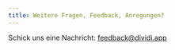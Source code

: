 ```yaml
---
title: Weitere Fragen, Feedback, Anregungen?
---
```


Schick uns eine Nachricht: [feedback@dividi.app](mailto:feedback@dividi.app)
